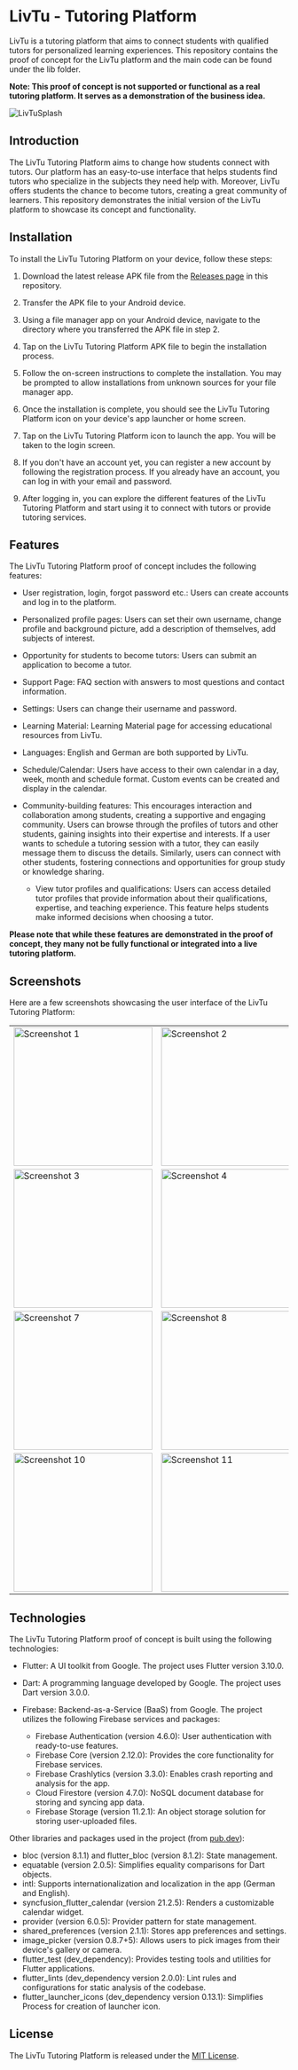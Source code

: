 # LivTu - Tutoring Platform

LivTu is a tutoring platform that aims to connect students with qualified tutors for personalized learning experiences. This repository contains the proof of concept for the LivTu platform and the main code can be found under the 
lib folder.

**Note: This proof of concept is not supported or functional as a real tutoring platform. It serves as a demonstration of the business idea.**

![LivTuSplash](https://github.com/FrozenBirdXD/LivTu/assets/118717731/655fff44-858a-4569-8f14-4b54a2d888ef)

## Introduction

The LivTu Tutoring Platform aims to change how students connect with tutors. Our platform has an easy-to-use interface that helps students find tutors who specialize in the subjects they need help with. Moreover, LivTu offers students 
the chance to become tutors, creating a great community of learners. This repository demonstrates the initial version of the LivTu platform to showcase its concept and functionality.

## Installation
To install the LivTu Tutoring Platform on your device, follow these steps:

1. Download the latest release APK file from the [Releases page](https://github.com/FrozenBirdXD/LivTu/releases) in this repository.

2. Transfer the APK file to your Android device. 

3. Using a file manager app on your Android device, navigate to the directory where you transferred the APK file in step 2.

4. Tap on the LivTu Tutoring Platform APK file to begin the installation process.

5. Follow the on-screen instructions to complete the installation. You may be prompted to allow installations from unknown sources for your file manager app.

6. Once the installation is complete, you should see the LivTu Tutoring Platform icon on your device's app launcher or home screen.

7. Tap on the LivTu Tutoring Platform icon to launch the app. You will be taken to the login screen.

8. If you don't have an account yet, you can register a new account by following the registration process. If you already have an account, you can log in with your email and password.

9. After logging in, you can explore the different features of the LivTu Tutoring Platform and start using it to connect with tutors or provide tutoring services.


## Features
The LivTu Tutoring Platform proof of concept includes the following features:

- User registration, login, forgot password etc.: Users can create accounts and log in to the platform.

- Personalized profile pages: Users can set their own username, change profile and background picture, add a description of themselves, add subjects of interest.

- Opportunity for students to become tutors: Users can submit an application to become a tutor.

- Support Page: FAQ section with answers to most questions and contact information.

- Settings: Users can change their username and password.

- Learning Material: Learning Material page for accessing educational resources from LivTu.

- Languages: English and German are both supported by LivTu.

- Schedule/Calendar: Users have access to their own calendar in a day, week, month and schedule format. Custom events can be created and display in the calendar.

- Community-building features: This encourages interaction and collaboration among students, creating a supportive and engaging community. Users can browse through the profiles of tutors and other students, gaining insights into their expertise and interests. If a user wants to schedule a tutoring session with a tutor, they can easily message them to discuss the details. Similarly, users can connect with other students, fostering connections and opportunities for group study or knowledge sharing. 

    - View tutor profiles and qualifications: Users can access detailed tutor profiles that provide information about their qualifications, expertise, and teaching experience. This feature helps students make informed decisions when choosing a tutor.

**Please note that while these features are demonstrated in the proof of concept, they many not be fully functional or integrated into a live tutoring platform.**

## Screenshots
Here are a few screenshots showcasing the user interface of the LivTu Tutoring Platform:

<table>
  <tr>
    <td>
      <img src="https://github.com/FrozenBirdXD/LivTu/assets/118717731/48bb326a-3f3e-4c8d-9ef9-45aad468a7de" alt="Screenshot 1" width="250">
    </td>
    <td>
      <img src="https://github.com/FrozenBirdXD/LivTu/assets/118717731/771f60de-fb2d-4ab1-a3b7-4b923eb30070" alt="Screenshot 2" width="250">
    </td>
     <td>
      <img src="https://github.com/FrozenBirdXD/LivTu/assets/118717731/cedd0e6e-a87f-486c-b0ec-23b0f6fa9eae" alt="Screenshot 5" width="250">
    </td>
  </tr>
  <tr>
    <td>
      <img src="https://github.com/FrozenBirdXD/LivTu/assets/118717731/fa94752f-faf2-4ec5-ba3f-b75f882b3fc9" alt="Screenshot 3" width="250">
    </td>
    <td>
      <img src="https://github.com/FrozenBirdXD/LivTu/assets/118717731/e15dc38d-a9e1-4c82-9c8a-b5d8131254b4" alt="Screenshot 4" width="250">
    </td>
     <td>
      <img src="https://github.com/FrozenBirdXD/LivTu/assets/118717731/d84d1802-333d-4f2d-9810-06f2fc349779" alt="Screenshot 6" width="250">
    </td>
  </tr>
   <tr>
    <td>
      <img src="https://github.com/FrozenBirdXD/LivTu/assets/118717731/931b01c6-9b94-4516-8b65-64f5d65ec403" alt="Screenshot 7" width="250">
    </td>
    <td>
      <img src="https://github.com/FrozenBirdXD/LivTu/assets/118717731/294377f1-d090-4154-99de-428a53c75f68" alt="Screenshot 8" width="250">
    </td>
     <td>
      <img src="https://github.com/FrozenBirdXD/LivTu/assets/118717731/8414e6ca-d83f-4777-a91f-590a61731403" alt="Screenshot 9" width="250">
    </td>
  </tr>
   <tr>
    <td>
      <img src="https://github.com/FrozenBirdXD/LivTu/assets/118717731/dbc77c78-e6ff-435e-8c60-797874a392c1" alt="Screenshot 10" width="250">
    </td>
    <td>
      <img src="https://github.com/FrozenBirdXD/LivTu/assets/118717731/e623d6c6-4667-4341-9cfc-e726f046ddd0" alt="Screenshot 11" width="250">
    </td>
  </tr>
</table>

## Technologies
The LivTu Tutoring Platform proof of concept is built using the following technologies:
- Flutter: A UI toolkit from Google. The project uses Flutter version 3.10.0.
- Dart: A programming language developed by Google. The project uses Dart version 3.0.0.
- Firebase: Backend-as-a-Service (BaaS) from Google. The project utilizes the following Firebase services and packages:
 
    - Firebase Authentication (version 4.6.0): User authentication with ready-to-use features.
    - Firebase Core (version 2.12.0): Provides the core functionality for Firebase services.
    - Firebase Crashlytics (version 3.3.0): Enables crash reporting and analysis for the app.
    - Cloud Firestore (version 4.7.0): NoSQL document database for storing and syncing app data.
    - Firebase Storage (version 11.2.1): An object storage solution for storing user-uploaded files.

Other libraries and packages used in the project (from [pub.dev](https://pub.dev/)):

- bloc (version 8.1.1) and flutter_bloc (version 8.1.2): State management.
- equatable (version 2.0.5): Simplifies equality comparisons for Dart objects.
- intl: Supports internationalization and localization in the app (German and English).
- syncfusion_flutter_calendar (version 21.2.5): Renders a customizable calendar widget.
- provider (version 6.0.5): Provider pattern for state management.
- shared_preferences (version 2.1.1): Stores app preferences and settings.
- image_picker (version 0.8.7+5): Allows users to pick images from their device's gallery or camera.
- flutter_test (dev_dependency): Provides testing tools and utilities for Flutter applications.
- flutter_lints (dev_dependency version 2.0.0): Lint rules and configurations for static analysis of the codebase.
- flutter_launcher_icons (dev_dependency version 0.13.1): Simplifies Process for creation of launcher icon.

## License
The LivTu Tutoring Platform is released under the [MIT License](../../blob/master/LICENSE).
